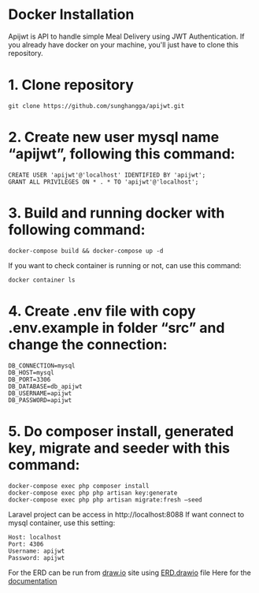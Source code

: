 # Docker Installation
Apijwt is API to handle simple Meal Delivery using JWT Authentication. If you already have docker on your machine, you'll just have to clone this repository.

# 1. Clone repository

```
git clone https://github.com/sunghangga/apijwt.git
```

# 2. Create new user mysql name “apijwt”, following this command:

```
CREATE USER 'apijwt'@'localhost' IDENTIFIED BY 'apijwt';
GRANT ALL PRIVILEGES ON * . * TO 'apijwt'@'localhost';
```

# 3. Build and running docker with following command:

```
docker-compose build && docker-compose up -d
```

If you want to check container is running or not, can use this command:

```
docker container ls
```

# 4. Create .env file with copy .env.example in folder “src” and change the connection:

```
DB_CONNECTION=mysql
DB_HOST=mysql
DB_PORT=3306
DB_DATABASE=db_apijwt
DB_USERNAME=apijwt
DB_PASSWORD=apijwt
```

# 5. Do composer install, generated key, migrate and seeder with this command:

```
docker-compose exec php composer install
docker-compose exec php php artisan key:generate
docker-compose exec php php artisan migrate:fresh –seed
```

Laravel project can be access in http://localhost:8088
If want connect to mysql container, use this setting:

```
Host: localhost
Port: 4306
Username: apijwt
Password: apijwt
```

For the ERD can be run from [draw.io](https://draw.io/) site using [ERD.drawio](https://github.com/sunghangga/apijwt/blob/master/ERD.drawio) file
Here for the [documentation](https://github.com/sunghangga/apijwt/blob/master/documentation.docx)
